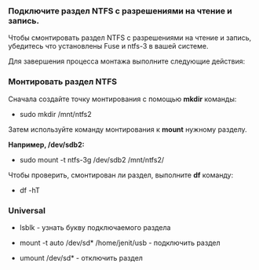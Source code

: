 ### Подключите раздел NTFS с разрешениями на чтение и запись.

Чтобы смонтировать раздел NTFS с разрешениями на чтение и запись, убедитесь что  установлены Fuse и ntfs-3 в вашей системе.

Для завершения процесса монтажа выполните следующие действия:

### Монтировать раздел NTFS

Сначала создайте точку монтирования с помощью **mkdir** команды:

- sudo mkdir /mnt/ntfs2

Затем используйте команду монтирования к **mount** нужному разделу.

**Например, /dev/sdb2:**

- sudo mount -t ntfs-3g /dev/sdb2 /mnt/ntfs2/

Чтобы проверить, смонтирован ли раздел, выполните **df** команду:

- df -hT

### Universal

- lsblk - узнать букву подключаемого раздела

- mount -t auto /dev/sd* /home/jenit/usb - подключить раздел

- umount /dev/sd* - отключить раздел

